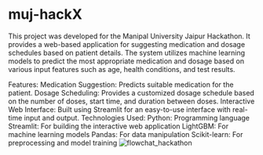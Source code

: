 # muj-hackX
This project was developed for the Manipal University Jaipur Hackathon. It provides a web-based application for suggesting medication and dosage schedules based on patient details. The system utilizes machine learning models to predict the most appropriate medication and dosage based on various input features such as age, health conditions, and test results.

Features:
Medication Suggestion: Predicts suitable medication for the patient.
Dosage Scheduling: Provides a customized dosage schedule based on the number of doses, start time, and duration between doses.
Interactive Web Interface: Built using Streamlit for an easy-to-use interface with real-time input and output.
Technologies Used:
Python: Programming language
Streamlit: For building the interactive web application
LightGBM: For machine learning models
Pandas: For data manipulation
Scikit-learn: For preprocessing and model training
![flowchat_hackathon](https://github.com/user-attachments/assets/5a99b4a5-2ad3-4bc0-8c3f-c9d463187020)
